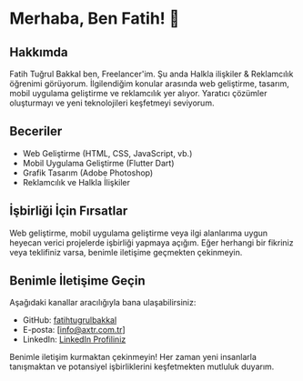 # Merhaba, Ben Fatih! 👋

## Hakkımda
Fatih Tuğrul Bakkal ben, Freelancer'im. Şu anda Halkla ilişkiler & Reklamcılık öğrenimi görüyorum. İlgilendiğim konular arasında web geliştirme, tasarım, mobil uygulama geliştirme ve reklamcılık yer alıyor. Yaratıcı çözümler oluşturmayı ve yeni teknolojileri keşfetmeyi seviyorum.

## Beceriler
- Web Geliştirme (HTML, CSS, JavaScript, vb.)
- Mobil Uygulama Geliştirme (Flutter Dart)
- Grafik Tasarım (Adobe Photoshop)
- Reklamcılık ve Halkla İlişkiler


## İşbirliği İçin Fırsatlar
Web geliştirme, mobil uygulama geliştirme veya ilgi alanlarıma uygun heyecan verici projelerde işbirliği yapmaya açığım. Eğer herhangi bir fikriniz veya teklifiniz varsa, benimle iletişime geçmekten çekinmeyin.

## Benimle İletişime Geçin
Aşağıdaki kanallar aracılığıyla bana ulaşabilirsiniz:
- GitHub: [fatihtugrulbakkal](https://github.com/fatihtugrulbakkal)
- E-posta: [info@axtr.com.tr]
- LinkedIn: [LinkedIn Profiliniz](https://www.linkedin.com/in/fatihtugrulbakkal)

Benimle iletişim kurmaktan çekinmeyin! Her zaman yeni insanlarla tanışmaktan ve potansiyel işbirliklerini keşfetmekten mutluluk duyarım.

